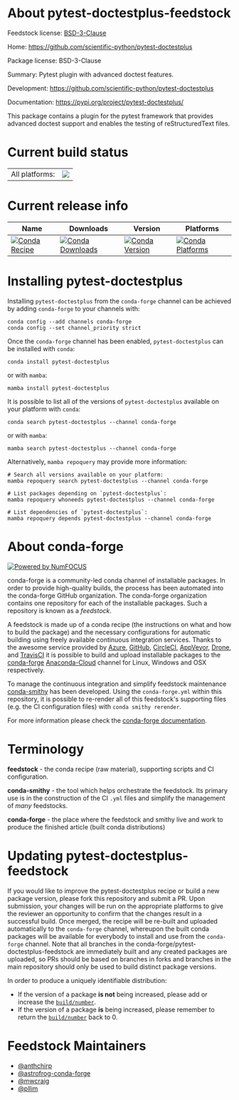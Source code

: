 About pytest-doctestplus-feedstock
==================================

Feedstock license: [BSD-3-Clause](https://github.com/conda-forge/pytest-doctestplus-feedstock/blob/main/LICENSE.txt)

Home: https://github.com/scientific-python/pytest-doctestplus

Package license: BSD-3-Clause

Summary: Pytest plugin with advanced doctest features.

Development: https://github.com/scientific-python/pytest-doctestplus

Documentation: https://pypi.org/project/pytest-doctestplus/

This package contains a plugin for the pytest framework that provides
advanced doctest support and enables the testing of reStructuredText files.


Current build status
====================


<table><tr><td>All platforms:</td>
    <td>
      <a href="https://dev.azure.com/conda-forge/feedstock-builds/_build/latest?definitionId=3270&branchName=main">
        <img src="https://dev.azure.com/conda-forge/feedstock-builds/_apis/build/status/pytest-doctestplus-feedstock?branchName=main">
      </a>
    </td>
  </tr>
</table>

Current release info
====================

| Name | Downloads | Version | Platforms |
| --- | --- | --- | --- |
| [![Conda Recipe](https://img.shields.io/badge/recipe-pytest--doctestplus-green.svg)](https://anaconda.org/conda-forge/pytest-doctestplus) | [![Conda Downloads](https://img.shields.io/conda/dn/conda-forge/pytest-doctestplus.svg)](https://anaconda.org/conda-forge/pytest-doctestplus) | [![Conda Version](https://img.shields.io/conda/vn/conda-forge/pytest-doctestplus.svg)](https://anaconda.org/conda-forge/pytest-doctestplus) | [![Conda Platforms](https://img.shields.io/conda/pn/conda-forge/pytest-doctestplus.svg)](https://anaconda.org/conda-forge/pytest-doctestplus) |

Installing pytest-doctestplus
=============================

Installing `pytest-doctestplus` from the `conda-forge` channel can be achieved by adding `conda-forge` to your channels with:

```
conda config --add channels conda-forge
conda config --set channel_priority strict
```

Once the `conda-forge` channel has been enabled, `pytest-doctestplus` can be installed with `conda`:

```
conda install pytest-doctestplus
```

or with `mamba`:

```
mamba install pytest-doctestplus
```

It is possible to list all of the versions of `pytest-doctestplus` available on your platform with `conda`:

```
conda search pytest-doctestplus --channel conda-forge
```

or with `mamba`:

```
mamba search pytest-doctestplus --channel conda-forge
```

Alternatively, `mamba repoquery` may provide more information:

```
# Search all versions available on your platform:
mamba repoquery search pytest-doctestplus --channel conda-forge

# List packages depending on `pytest-doctestplus`:
mamba repoquery whoneeds pytest-doctestplus --channel conda-forge

# List dependencies of `pytest-doctestplus`:
mamba repoquery depends pytest-doctestplus --channel conda-forge
```


About conda-forge
=================

[![Powered by
NumFOCUS](https://img.shields.io/badge/powered%20by-NumFOCUS-orange.svg?style=flat&colorA=E1523D&colorB=007D8A)](https://numfocus.org)

conda-forge is a community-led conda channel of installable packages.
In order to provide high-quality builds, the process has been automated into the
conda-forge GitHub organization. The conda-forge organization contains one repository
for each of the installable packages. Such a repository is known as a *feedstock*.

A feedstock is made up of a conda recipe (the instructions on what and how to build
the package) and the necessary configurations for automatic building using freely
available continuous integration services. Thanks to the awesome service provided by
[Azure](https://azure.microsoft.com/en-us/services/devops/), [GitHub](https://github.com/),
[CircleCI](https://circleci.com/), [AppVeyor](https://www.appveyor.com/),
[Drone](https://cloud.drone.io/welcome), and [TravisCI](https://travis-ci.com/)
it is possible to build and upload installable packages to the
[conda-forge](https://anaconda.org/conda-forge) [Anaconda-Cloud](https://anaconda.org/)
channel for Linux, Windows and OSX respectively.

To manage the continuous integration and simplify feedstock maintenance
[conda-smithy](https://github.com/conda-forge/conda-smithy) has been developed.
Using the ``conda-forge.yml`` within this repository, it is possible to re-render all of
this feedstock's supporting files (e.g. the CI configuration files) with ``conda smithy rerender``.

For more information please check the [conda-forge documentation](https://conda-forge.org/docs/).

Terminology
===========

**feedstock** - the conda recipe (raw material), supporting scripts and CI configuration.

**conda-smithy** - the tool which helps orchestrate the feedstock.
                   Its primary use is in the construction of the CI ``.yml`` files
                   and simplify the management of *many* feedstocks.

**conda-forge** - the place where the feedstock and smithy live and work to
                  produce the finished article (built conda distributions)


Updating pytest-doctestplus-feedstock
=====================================

If you would like to improve the pytest-doctestplus recipe or build a new
package version, please fork this repository and submit a PR. Upon submission,
your changes will be run on the appropriate platforms to give the reviewer an
opportunity to confirm that the changes result in a successful build. Once
merged, the recipe will be re-built and uploaded automatically to the
`conda-forge` channel, whereupon the built conda packages will be available for
everybody to install and use from the `conda-forge` channel.
Note that all branches in the conda-forge/pytest-doctestplus-feedstock are
immediately built and any created packages are uploaded, so PRs should be based
on branches in forks and branches in the main repository should only be used to
build distinct package versions.

In order to produce a uniquely identifiable distribution:
 * If the version of a package **is not** being increased, please add or increase
   the [``build/number``](https://docs.conda.io/projects/conda-build/en/latest/resources/define-metadata.html#build-number-and-string).
 * If the version of a package **is** being increased, please remember to return
   the [``build/number``](https://docs.conda.io/projects/conda-build/en/latest/resources/define-metadata.html#build-number-and-string)
   back to 0.

Feedstock Maintainers
=====================

* [@anthchirp](https://github.com/anthchirp/)
* [@astrofrog-conda-forge](https://github.com/astrofrog-conda-forge/)
* [@mwcraig](https://github.com/mwcraig/)
* [@pllim](https://github.com/pllim/)

